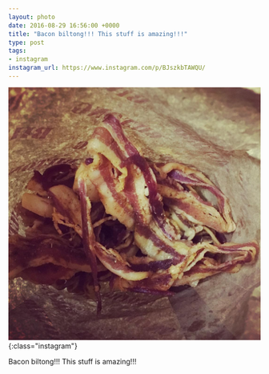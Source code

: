 ```yaml
---
layout: photo
date: 2016-08-29 16:56:00 +0000
title: "Bacon biltong!!! This stuff is amazing!!!"
type: post
tags:
- instagram
instagram_url: https://www.instagram.com/p/BJszkbTAWQU/
---
```


![Instagram - BJszkbTAWQU](/img/BJszkbTAWQU.jpg){:class="instagram"}

Bacon biltong!!! This stuff is amazing!!!

